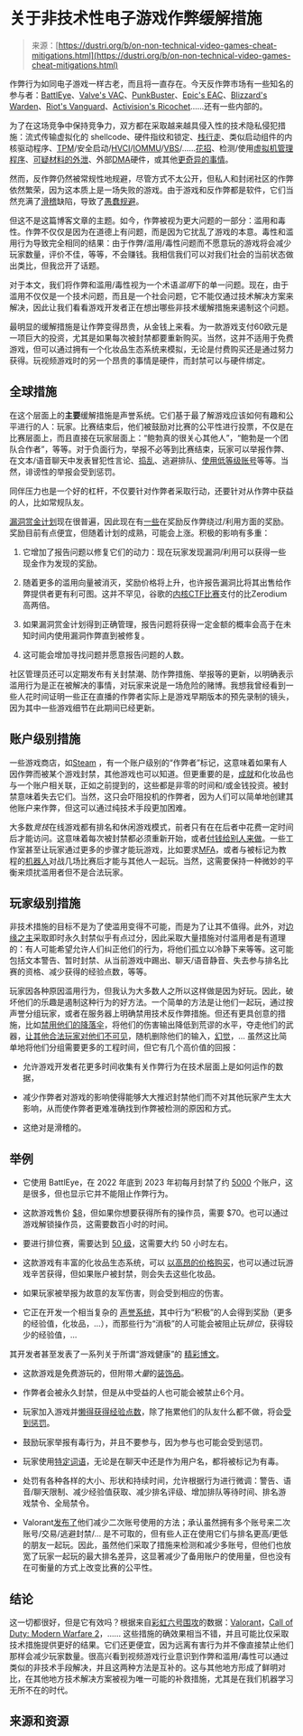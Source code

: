 <!--yml

category: 未分类

date: 2024-05-27 14:42:58

-->

# 关于非技术性电子游戏作弊缓解措施

> 来源：[https://dustri.org/b/on-non-technical-video-games-cheat-mitigations.html](https://dustri.org/b/on-non-technical-video-games-cheat-mitigations.html)

作弊行为如同电子游戏一样古老，而且将一直存在。今天反作弊市场有一些知名的参与者：[BattlEye](https://en.wikipedia.org/wiki/BattlEye)、[Valve's VAC](https://en.wikipedia.org/wiki/Valve_Anti-Cheat)、[PunkBuster](https://en.wikipedia.org/wiki/PunkBuster)、[Epic's EAC](https://easy.ac/en-us/)、[Blizzard's Warden](https://wowpedia.fandom.com/wiki/Warden_(software))、[Riot's Vanguard](https://support-valorant.riotgames.com/hc/en-us/articles/360046160933-What-is-Vanguard-)、[Activision's Ricochet](https://callofduty.com/en/warzone/ricochet)……还有一些内部的。

为了在这场竞争中保持竞争力，双方都在采取越来越具侵入性的技术隐私侵犯措施：流式传输虚拟化的 shellcode、硬件指纹和锁定、[栈行走](https://secret.club/2020/01/05/battleye-stack-walking.html)、类似启动组件的内核驱动程序、[TPM](https://en.wikipedia.org/wiki/Trusted_Platform_Module)/安全启动/[HVCI](https://learn.microsoft.com/en-us/windows-hardware/drivers/bringup/device-guard-and-credential-guard)/[IOMMU](https://en.wikipedia.org/wiki/Input%E2%80%93output_memory_management_unit)/[VBS](https://learn.microsoft.com/en-us/windows-hardware/design/device-experiences/oem-vbs)/……[花招](https://support-valorant.riotgames.com/hc/en-us/articles/22291331362067-Vanguard-Restrictions)、检测/使用[虚拟机管理程序](https://secret.club/2020/04/13/how-anti-cheats-detect-system-emulation.html)、[可疑材料的外泄](https://secret.club/2020/03/31/battleye-developer-tracking.html)、外部[DMA](https://en.wikipedia.org/wiki/Direct_memory_access)硬件，或其他[更奇异的事情](./paper-notes-reversing-anti-cheats-detection-generation-cycle-with-configurable-hallucinations.html)。

然而，反作弊仍然被常规性地规避，尽管方式不太公开，但私人和封闭社区的作弊依然繁荣，因为这本质上是一场失败的游戏。由于游戏和反作弊都是软件，它们当然充满了[滑稽](https://vice.com/en/article/d7y5wj/street-fighter-v-rootkit)缺陷，导致了[愚蠢](https://unknowncheats.me/forum/anti-cheat-bypass/614682-eac-dll-loading-method-eac-forcer.html)[规避](https://unknowncheats.me/forum/anti-cheat-bypass/503052-easy-anti-cheat-kernel-packet-fucker.html)。

但这不是这篇博客文章的主题。如今，作弊被视为更大问题的一部分：滥用和毒性。作弊不仅仅是因为在道德上有问题，而是因为它扰乱了游戏的本意。毒性和滥用行为导致完全相同的结果：由于作弊/滥用/毒性问题而不愿意玩的游戏将会减少玩家数量，评价不佳，等等，不会赚钱。我相信我们可以对我们社会的当前状态做出类比，但我岔开了话题。

对于本文，我们将作弊和滥用/毒性视为一个术语*滥用*下的单一问题。现在，由于滥用不仅仅是一个技术问题，而且是一个社会问题，它不能仅通过技术解决方案来解决，因此让我们看看游戏开发者正在想出哪些非技术缓解措施来遏制这个问题。

最明显的缓解措施是让作弊变得昂贵，从金钱上来看。为一款游戏支付60欧元是一项巨大的投资，尤其是如果每次被封禁都要重新购买。当然，这并不适用于免费游戏，但可以通过拥有一个化妆品生态系统来模拟，无论是付费购买还是通过努力获得。玩视频游戏时的另一个昂贵的事情是硬件，而封禁可以与硬件绑定。

## 全球措施

在这个层面上的**主要**缓解措施是声誉系统。它们基于最了解游戏应该如何有趣和公平进行的人：玩家。比赛结束后，他们被鼓励对比赛的公平性进行投票，不仅是在比赛层面上，而且直接在玩家层面上：“鲍勃真的很关心其他人”，“鲍勃是一个团队合作者”，等等。对于负面行为，举报不必等到比赛结束，玩家可以举报作弊、在文本/语音聊天中发表冒犯性言论、[捣乱](https://en.wikipedia.org/wiki/Griefer)、逃避排队、[使用低等级账号](https://www.urbandictionary.com/define.php?term=smurfing)等等。当然，诽谤性的举报会受到惩罚。

同伴压力也是一个好的杠杆，不仅要针对作弊者采取行动，还要针对从作弊中获益的人，比如常规队友。

[漏洞赏金计划](https://en.wikipedia.org/wiki/Bug_bounty_program)现在很普遍，因此现在有[一些](https://hackerone.com/riot)在奖励反作弊绕过/利用方面的奖励。奖励目前有点便宜，但随着计划的成熟，可能会上涨。积极的影响有多重：

1.  它增加了报告问题以修复它们的动力：现在玩家发现漏洞/利用可以获得一些现金作为发现的奖励。

1.  随着更多的滥用向量被消灭，奖励价格将上升，也许报告漏洞比将其出售给作弊提供者更有利可图。这并不罕见，谷歌的[内核CTF比赛](https://google.github.io/security-research/kernelctf/rules.html)支付的比Zerodium高两倍。

1.  如果漏洞赏金计划得到正确管理，报告问题将获得一定金额的概率会高于在未知时间内使用漏洞作弊直到被修复。

1.  这可能会增加寻找问题并愿意报告问题的人数。

社区管理员还可以定期发布有关封禁潮、防作弊措施、举报等的更新，以明确表示滥用行为是正在被解决的事情，对玩家来说是一场危险的赌博。我想我曾经看到一些人花时间证明一些正在直播的作弊者实际上是游戏早期版本的预先录制的镜头，因为其中一些游戏细节在此期间已经更新。

## 账户级别措施

一些游戏商店，如[Steam](https://zh.wikipedia.org/wiki/Steam) ，有一个账户级别的“作弊者”标记，这意味着如果有人因作弊而被某个游戏封禁，其他游戏也可以知道。但更重要的是，[成就](https://zh.wikipedia.org/wiki/%E6%88%90%E5%B0%B1_(%E8%A7%86%E9%A2%91%E6%B8%B8%E6%88%8F))和化妆品也与一个账户相关联，正如之前提到的，这些都是非零的时间和/或金钱投资。被封禁意味着失去它们。当然，这只会吓阻投机的作弊者，因为人们可以简单地创建其他账户来作弊，但这可以通过纯技术手段更加困难。

大多数*竞技*在线游戏都有排名和休闲游戏模式，前者只有在在后者中花费一定时间后才能访问。这意味着每次被封禁都必须重新开始，或者[付钱给别人来做](https://zh.wikipedia.org/wiki/%E5%8A%A9%E5%8A%BF%E5%BC%80%E5%8F%91)。一些工作室甚至让玩家通过更多的步骤才能玩游戏，比如要求[MFA](https://zh.wikipedia.org/wiki/%E5%A4%9A%E5%9B%A0%E7%B4%A0%E8%BA%AB%E4%BB%BD%E9%AA%8C%E8%AF%81)，或者与被标记为教程的[机器人](https://zh.wikipedia.org/wiki/%E8%A7%86%E9%A2%91%E6%B8%B8%E6%88%8F%E6%9C%BA%E5%99%A8%E4%BA%BA)对战几场比赛后才能与其他人一起玩。当然，这需要保持一种微妙的平衡来烦扰滥用者但不是合法玩家。

## 玩家级别措施

非技术措施的目标不是为了使滥用变得不可能，而是为了让其不值得。此外，对[边缘之主](https://zh.wikipedia.org/wiki/%E8%BE%B9%E7%BC%98%E4%B9%8B%E4%B8%BB)采取即时永久封禁似乎有点过分，因此采取大量措施对付滥用者是有道理的：有人可能希望允许人们纠正他们的行为，将他们孤立以冷静下来等等。这可能包括文本警告、暂时封禁、从当前游戏中踢出、聊天/语音静音、失去参与排名比赛的资格、减少获得的经验点数，等等。

玩家因各种原因滥用行为，但我认为大多数人之所以这样做是因为好玩。因此，破坏他们的乐趣是遏制这种行为的好方法。一个简单的方法是让他们一起玩，通过按声誉分组玩家，或者在服务器上明确禁用技术反作弊措施。但还有更具创意的措施，比如[禁用他们的降落伞](https://www.callofduty.com/en/blog/2023/11/call-of-duty-ricochet-anti-cheat-modern-warfare-III-progress-report)，将他们的伤害输出降低到荒谬的水平，夺走他们的武器，[让其他合法玩家对他们不可见](https://www.callofduty.com/blog/2023/06/call-of-duty-ricochet-anti-cheat-season-04-update)，随机删除他们的输入，[幻觉](./paper-notes-reversing-anti-cheats-detection-generation-cycle-with-configurable-hallucinations.html)，... 虽然这比简单地将他们分组需要更多的工程时间，但它有几个高价值的回报：

+   允许游戏开发者花更多时间收集有关作弊行为在技术层面上是如何运作的数据，

+   减少作弊者对游戏的影响使得能够大大推迟封禁他们而不对其他玩家产生太大影响，从而使作弊者更难准确找到作弊被检测的原因和方式。

+   这绝对是滑稽的。

## 举例

+   它使用 BattlEye，在 2022 年底到 2023 年初每月封禁了约 [5000](https://ubisoft.com/en-us/game/rainbow-six/siege/news-updates/2g7hT2NNuOqrj35RfgsFxN/anticheat-status-update-march-2023) 个账户，这是很多，但也显示它并不能阻止作弊行为。

+   这款游戏售价 [$8](https://store.steampowered.com/app/359550/Tom_Clancys_Rainbow_Six_Siege/)，但如果你想要获得所有的操作员，需要 $70。也可以通过游戏解锁操作员，这需要数百小时的时间。

+   要进行排位赛，需要达到 [50 级](https://ubisoft.com/en-gb/game/rainbow-six/siege/news-updates/4hShcX2HZTG2ttIi3IIN9Y/matchmaking-rating)，这需要大约 50 小时左右。

+   这款游戏有丰富的化妆品生态系统，可以 [以高昂的价格购买](https://store.ubisoft.com/us/dlc-type-skins-cosmetics)，也可以通过玩游戏辛苦获得，但如果账户被封禁，则会失去这些化妆品。

+   如果玩家被举报为故意的友军伤害，则会受到相应的伤害。

+   它正在开发一个相当复杂的 [声誉系统](https://ubisoft.com/en-gb/game/rainbow-six/siege/news-updates/22JLMFeayzuamhb7YKbAjm/reputation-system-activation-more)，其中行为“积极”的人会得到奖励（更多的经验值，化妆品，...），而那些行为“消极”的人可能会被阻止玩*排位*，获得较少的经验值，...

其开发者甚至发表了一系列关于所谓“游戏健康”的 [精彩博文](https://playvalorant.com/en-us/news/tags/game-health-series/)。

+   这款游戏是免费游玩的，但附带*大量*的[装饰品](https://valorantstrike.com/valorant-store/)。

+   作弊者会被永久封禁，但是从中受益的人也可能会被禁止6个月。

+   玩家加入游戏并[懒得获得经验点数](https://playvalorant.com/en-gb/news/dev/valorant-behavior-detection-and-penalty-updates/)，除了拖累他们的队友什么都不做，将会[受到惩罚](https://playvalorant.com/en-us/news/dev/valorant-systems-health-series-afk/)。

+   鼓励玩家举报有毒行为，并且不要参与，因为参与也可能会受到惩罚。

+   玩家使用[特定词语](https://support-valorant.riotgames.com/hc/en-us/articles/360044791253-Inappropriate-In-Game-Names)，无论是在聊天中还是作为用户名，都将被标记为有毒。

+   处罚有各种各样的大小、形状和持续时间，允许根据行为进行微调：警告、语音/聊天限制、减少经验值获取、减少排名评级、增加排队等待时间、排名游戏禁令、全局禁令。

+   Valorant[发布了](https://playvalorant.com/en-us/news/dev/valorant-systems-health-series-smurf-detection/)他们减少二次账号使用的方法；承认虽然拥有多个账号来二次账号/交易/逃避封禁/... 是不可取的，但有些人正在使用它们与排名更高/更低的朋友一起玩。因此，虽然他们采取了措施来检测和减少多账号，但他们也放宽了玩家一起玩的最大排名差异，这显著减少了备用账户的使用量，但也没有在可衡量的方式上改变比赛的公平性。

## 结论

这一切都很好，但是它有效吗？根据来自[彩虹六号围攻](https://www.ubisoft.com/en-us/game/rainbow-six/siege/player-protection)的数据：[Valorant](https://playvalorant.com/en-us/news/tags/game-health-series/)，[Call of Duty: Modern Warfare 2](https://www.callofduty.com/blog/2023/06/call-of-duty-ricochet-anti-cheat-season-04-update)，…… 这些措施的确效果相当不错，并且可能比仅采取技术措施提供更好的结果。它们还更便宜，因为远离有害行为并不像直接禁止他们那样会减少玩家数量。很高兴看到视频游戏行业意识到作弊和滥用/毒性可以通过类似的非技术手段解决，并且这两种方法是互补的。这与其他地方形成了鲜明对比，在其他地方技术解决方案被视为唯一可能的补救措施，尤其是在我们机器学习无所不在的时代。

## 来源和资源
